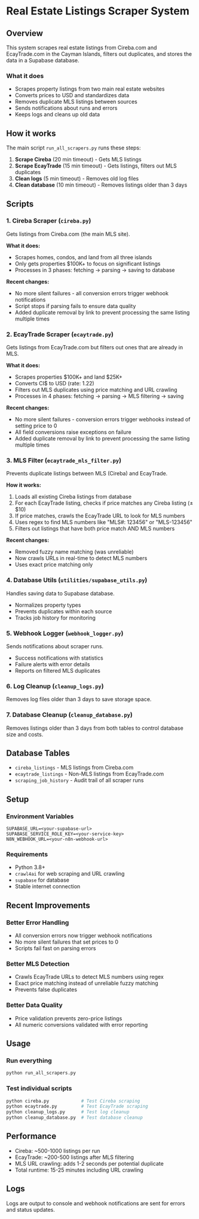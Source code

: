 # Real Estate Listings Scraper System

## Overview

This system scrapes real estate listings from Cireba.com and EcayTrade.com in the Cayman Islands, filters out duplicates, and stores the data in a Supabase database.

### What it does
- Scrapes property listings from two main real estate websites
- Converts prices to USD and standardizes data
- Removes duplicate MLS listings between sources
- Sends notifications about runs and errors
- Keeps logs and cleans up old data

## How it works

The main script `run_all_scrapers.py` runs these steps:

1. **Scrape Cireba** (20 min timeout) - Gets MLS listings 
2. **Scrape EcayTrade** (15 min timeout) - Gets listings, filters out MLS duplicates
3. **Clean logs** (5 min timeout) - Removes old log files
4. **Clean database** (10 min timeout) - Removes listings older than 3 days

## Scripts

### 1. Cireba Scraper (`cireba.py`)

Gets listings from Cireba.com (the main MLS site).

**What it does:**
- Scrapes homes, condos, and land from all three islands
- Only gets properties $100K+ to focus on significant listings
- Processes in 3 phases: fetching → parsing → saving to database

**Recent changes:**
- No more silent failures - all conversion errors trigger webhook notifications
- Script stops if parsing fails to ensure data quality
- Added duplicate removal by link to prevent processing the same listing multiple times

### 2. EcayTrade Scraper (`ecaytrade.py`)

Gets listings from EcayTrade.com but filters out ones that are already in MLS.

**What it does:**
- Scrapes properties $100K+ and land $25K+
- Converts CI$ to USD (rate: 1.22)
- Filters out MLS duplicates using price matching and URL crawling
- Processes in 4 phases: fetching → parsing → MLS filtering → saving

**Recent changes:**
- No more silent failures - conversion errors trigger webhooks instead of setting price to 0
- All field conversions raise exceptions on failure
- Added duplicate removal by link to prevent processing the same listing multiple times

### 3. MLS Filter (`ecaytrade_mls_filter.py`)

Prevents duplicate listings between MLS (Cireba) and EcayTrade.

**How it works:**
1. Loads all existing Cireba listings from database
2. For each EcayTrade listing, checks if price matches any Cireba listing (±$10)
3. If price matches, crawls the EcayTrade URL to look for MLS numbers
4. Uses regex to find MLS numbers like "MLS#: 123456" or "MLS-123456"  
5. Filters out listings that have both price match AND MLS numbers

**Recent changes:**
- Removed fuzzy name matching (was unreliable)
- Now crawls URLs in real-time to detect MLS numbers
- Uses exact price matching only

### 4. Database Utils (`utilities/supabase_utils.py`)

Handles saving data to Supabase database.

- Normalizes property types
- Prevents duplicates within each source
- Tracks job history for monitoring

### 5. Webhook Logger (`webhook_logger.py`)

Sends notifications about scraper runs.

- Success notifications with statistics
- Failure alerts with error details  
- Reports on filtered MLS duplicates

### 6. Log Cleanup (`cleanup_logs.py`)

Removes log files older than 3 days to save storage space.

### 7. Database Cleanup (`cleanup_database.py`)

Removes listings older than 3 days from both tables to control database size and costs.

## Database Tables

- `cireba_listings` - MLS listings from Cireba.com
- `ecaytrade_listings` - Non-MLS listings from EcayTrade.com  
- `scraping_job_history` - Audit trail of all scraper runs

## Setup

### Environment Variables
```
SUPABASE_URL=<your-supabase-url>
SUPABASE_SERVICE_ROLE_KEY=<your-service-key>
N8N_WEBHOOK_URL=<your-n8n-webhook-url>
```

### Requirements
- Python 3.8+
- `crawl4ai` for web scraping and URL crawling
- `supabase` for database
- Stable internet connection

## Recent Improvements

### Better Error Handling
- All conversion errors now trigger webhook notifications
- No more silent failures that set prices to 0
- Scripts fail fast on parsing errors

### Better MLS Detection  
- Crawls EcayTrade URLs to detect MLS numbers using regex
- Exact price matching instead of unreliable fuzzy matching
- Prevents false duplicates

### Better Data Quality
- Price validation prevents zero-price listings
- All numeric conversions validated with error reporting

## Usage

### Run everything
```bash
python run_all_scrapers.py
```

### Test individual scripts
```bash
python cireba.py            # Test Cireba scraping
python ecaytrade.py         # Test EcayTrade scraping  
python cleanup_logs.py      # Test log cleanup
python cleanup_database.py  # Test database cleanup
```

## Performance

- Cireba: ~500-1000 listings per run
- EcayTrade: ~200-500 listings after MLS filtering
- MLS URL crawling: adds 1-2 seconds per potential duplicate
- Total runtime: 15-25 minutes including URL crawling

## Logs

Logs are output to console and webhook notifications are sent for errors and status updates.